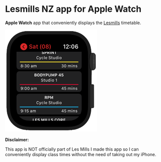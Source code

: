 # Lesmills NZ app for Apple Watch

**Apple Watch** app that conveniently displays the <a href="https://www.lesmills.co.nz/timetable">Lesmills</a> timetable.

<img src="screenshot.png" width="300" title="screenshot">

**Disclaimer:**

This app is NOT officially part of Les Mills I made this app so I can conveniently display class times without the need of taking out my iPhone.
